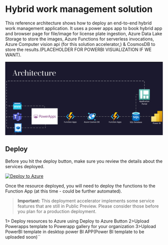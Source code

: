 # Hybrid work management solution 

This reference architecture shows how to deploy an end-to-end hybrid work management application. It uses a  power apps app to book hybrid app and browser page for file/image for license plate ingestion, Azure Data Lake Storage to store the images, Azure Functions for serverless invocations, Azure Computer vision api (for this solution accelerator,) & CosmosDB to store the results.(PLACEHOLDER FOR POWERBI VISUALIZATION IF WE WANT). 

![](./_images/Architecture.jpg)

## Deploy

Before you hit the deploy button, make sure you review the details about the services deployed.

[![Deploy to Azure](https://aka.ms/deploytoazurebutton)](https://portal.azure.com/#create/Microsoft.Template/uri/https%3A%2F%2Fraw.githubusercontent.com%2Fabhishektyagi9%2Fhybrridworkmgmt%2Fmaster%2FARMTemplates%2Fhybridworktemplatedeployment.json)


Once the resource deployed, you will need to deploy the functions to the Function App (at this time - could be further automated).

> **Important:** This deployment accelerator implements some service features that are still in Public Preview. Please consider those before you plan for a production deployment.

1> Deploy resources to Azure using Deploy to Azure Button
2>Upload Powerapps template to Powerapp gallery for your organization
3>Upload PowerBI template in desktop power BI APP(Power BI template to be uploaded soon)``
